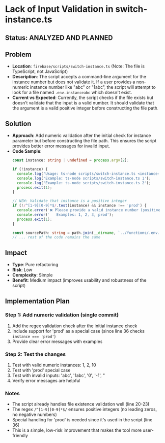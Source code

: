 # Lack of Input Validation in switch-instance.ts

## Status: ANALYZED AND PLANNED

## Problem
- **Location**: `firebase/scripts/switch-instance.ts` (Note: The file is TypeScript, not JavaScript)
- **Description**: The script accepts a command-line argument for the instance number but does not validate it. If a user provides a non-numeric instance number like "abc" or "1abc", the script will attempt to look for a file named `.env.instanceabc` which doesn't exist.
- **Current vs Expected**: Currently, the script checks if the file exists but doesn't validate that the input is a valid number. It should validate that the argument is a valid positive integer before constructing the file path.

## Solution
- **Approach**: Add numeric validation after the initial check for instance parameter but before constructing the file path. This ensures the script provides better error messages for invalid input.
- **Code Sample**:
  ```typescript
  const instance: string | undefined = process.argv[2];

  if (!instance) {
    console.log('Usage: ts-node scripts/switch-instance.ts <instance-number>');
    console.log('Example: ts-node scripts/switch-instance.ts 1');
    console.log('Example: ts-node scripts/switch-instance.ts 2');
    process.exit(1);
  }

  // NEW: Validate that instance is a positive integer
  if (!/^[1-9][0-9]*$/.test(instance) && instance !== 'prod') {
    console.error('❌ Please provide a valid instance number (positive integer) or "prod".');
    console.error('   Examples: 1, 2, 3, prod');
    process.exit(1);
  }

  const sourcePath: string = path.join(__dirname, `../functions/.env.instance${instance}`);
  // ... rest of the code remains the same
  ```

## Impact
- **Type**: Pure refactoring
- **Risk**: Low
- **Complexity**: Simple
- **Benefit**: Medium impact (improves usability and robustness of the script)

## Implementation Plan

### Step 1: Add numeric validation (single commit)
1. Add the regex validation check after the initial instance check
2. Include support for 'prod' as a special case (since line 36 checks `instance === 'prod'`)
3. Provide clear error messages with examples

### Step 2: Test the changes
1. Test with valid numeric instances: 1, 2, 10
2. Test with 'prod' special case
3. Test with invalid inputs: 'abc', '1abc', '0', '-1', '' 
4. Verify error messages are helpful

### Notes
- The script already handles file existence validation well (line 20-23)
- The regex `/^[1-9][0-9]*$/` ensures positive integers (no leading zeros, no negative numbers)
- Special handling for 'prod' is needed since it's used in the script (line 36)
- This is a simple, low-risk improvement that makes the tool more user-friendly
